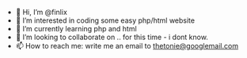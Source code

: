 - 👋 Hi, I’m @finlix
- 👀 I’m interested in coding some easy php/html website
- 🌱 I’m currently learning php and html
- 💞️ I’m looking to collaborate on .. for this time - i dont know.
- 📫 How to reach me: write me an email to thetonie@googlemail.com

<!---
finlix/finlix is a ✨ special ✨ repository because its `README.md` (this file) appears on your GitHub profile.
You can click the Preview link to take a look at your changes.
--->
